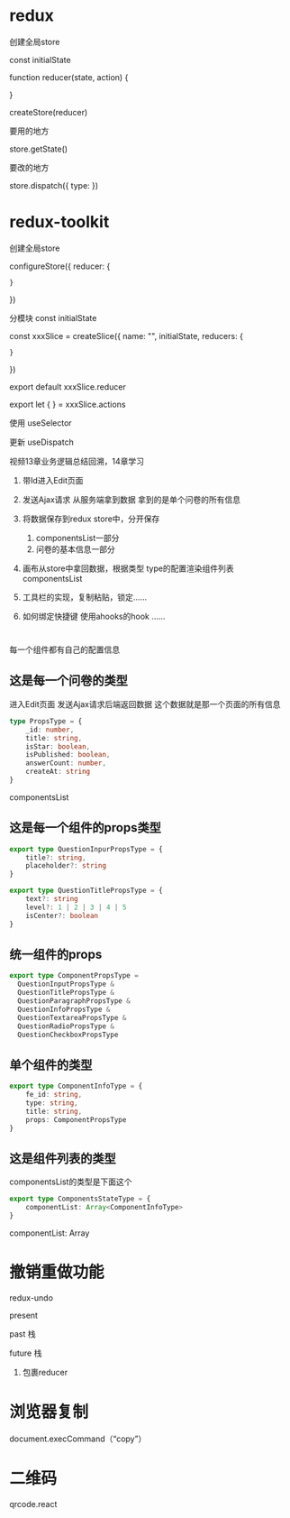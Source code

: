 

# redux
创建全局store

const initialState

function reducer(state, action) {

}

createStore(reducer)

要用的地方

store.getState()

要改的地方

store.dispatch({
	type: 
})


# redux-toolkit
创建全局store

configureStore({
	reducer: {

	}
})


分模块
const initialState

const xxxSlice = createSlice({
	name: "",
	initialState,
	reducers: {

	}
})

export default xxxSlice.reducer

export let { } = xxxSlice.actions

使用
useSelector

更新
useDispatch


视频13章业务逻辑总结回溯，14章学习
1. 带Id进入Edit页面
2. 发送Ajax请求 从服务端拿到数据 拿到的是单个问卷的所有信息
3. 将数据保存到redux store中，分开保存
	1. componentsList一部分
	2. 问卷的基本信息一部分
4. 画布从store中拿回数据，根据类型 type的配置渲染组件列表componentsList 

1. 工具栏的实现，复制粘贴，锁定……
2. 如何绑定快捷键 使用ahooks的hook
……






#
每一个组件都有自己的配置信息


## 这是每一个问卷的类型
进入Edit页面 发送Ajax请求后端返回数据 这个数据就是那一个页面的所有信息

``` ts
type PropsType = {
    _id: number,
    title: string,
    isStar: boolean,
    isPublished: boolean,
    answerCount: number,
    createAt: string
}
```
componentsList


## 这是每一个组件的props类型
``` ts
export type QuestionInpurPropsType = {
    title?: string,
    placeholder?: string
}

export type QuestionTitlePropsType = {
	text?: string
	level?: 1 | 2 | 3 | 4 | 5
	isCenter?: boolean
}
```

## 统一组件的props
```ts
export type ComponentPropsType = 
  QuestionInputPropsType &
  QuestionTitlePropsType &
  QuestionParagraphPropsType &
  QuestionInfoPropsType &
  QuestionTextareaPropsType &
  QuestionRadioPropsType &
  QuestionCheckboxPropsType
```

## 单个组件的类型
```ts
export type ComponentInfoType = {
    fe_id: string,
    type: string,
    title: string,
    props: ComponentPropsType
}
```

## 这是组件列表的类型
componentsList的类型是下面这个
``` ts
export type ComponentsStateType = {
    componentList: Array<ComponentInfoType>
}
```

componentList: Array<ComponentInfoType>



# 撤销重做功能
redux-undo

present

past 栈

future 栈

1. 包裹reducer







# 浏览器复制
document.execCommand（“copy”）

# 二维码
qrcode.react







